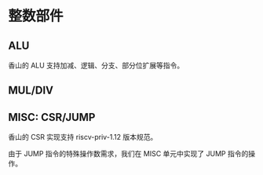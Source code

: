 # 整数部件

## ALU

香山的 ALU 支持加减、逻辑、分支、部分位扩展等指令。

## MUL/DIV


## MISC: CSR/JUMP

香山的 CSR 实现支持 riscv-priv-1.12 版本规范。

由于 JUMP 指令的特殊操作数需求，我们在 MISC 单元中实现了 JUMP 指令的操作。
